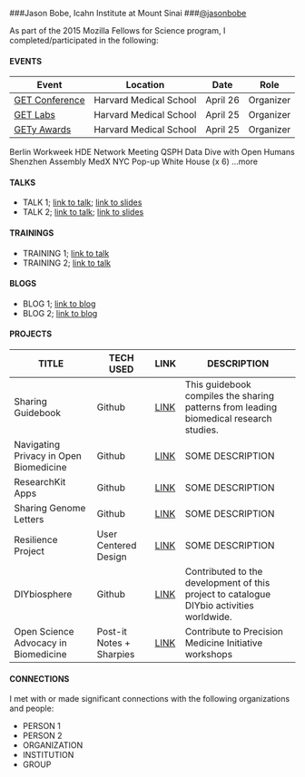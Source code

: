 
###Jason Bobe, Icahn Institute at Mount Sinai
###[@jasonbobe](https://twitter.com/jasonbobe)

As part of the 2015 Mozilla Fellows for Science program, I completed/participated in the following: 

#### EVENTS

Event | Location | Date | Role
----- | -------- | ---- | -----
[GET Conference](www.getconference.org) | Harvard Medical School  | April 26 | Organizer
[GET Labs](www.getconference.org/get2016/labs.html) | Harvard Medical School  | April 25 | Organizer
[GETy Awards](http://www.getconference.org/get2016/awards.html) | Harvard Medical School  | April 25 | Organizer

Berlin Workweek
HDE Network Meeting
QSPH
Data Dive with Open Humans
Shenzhen Assembly
MedX NYC Pop-up
White House (x 6)
...more

#### TALKS
* TALK 1; [link to talk](); [link to slides]()
* TALK 2; [link to talk](); [link to slides]()

#### TRAININGS
* TRAINING 1; [link to talk]()
* TRAINING 2; [link to talk]()

#### BLOGS
* BLOG 1; [link to blog]()
* BLOG 2; [link to blog]()

#### PROJECTS
TITLE | TECH USED | LINK | DESCRIPTION
----- | --------- | ---- | ------------
Sharing Guidebook | Github  | [LINK](http://blog.jasonbobe.net/sharing-guidebook/) | This guidebook compiles the sharing patterns from leading biomedical research studies. 
Navigating Privacy in Open Biomedicine | Github | [LINK](http://blog.jasonbobe.net/privacy-resources/) | SOME DESCRIPTION
ResearchKit Apps | Github | [LINK](https://github.com/jasonbobe/research-kit-apps) | SOME DESCRIPTION
Sharing Genome Letters | Github | [LINK](https://github.com/jasonbobe/sharing-genome-letters) | SOME DESCRIPTION
Resilience Project | User Centered Design | [LINK](https://github.com/auremoser/pirateplotr) | SOME DESCRIPTION
DIYbiosphere | Github | [LINK](https://github.com/DIYbiosphere) | Contributed to the development of this project to catalogue DIYbio activities worldwide.
Open Science Advocacy in Biomedicine | Post-it Notes + Sharpies | [LINK](https://science.mozilla.org/blog/ff-jason) | Contribute to Precision Medicine Initiative workshops

#### CONNECTIONS
I met with or made significant connections with the following organizations and people:

* PERSON 1
* PERSON 2
* ORGANIZATION
* INSTITUTION
* GROUP
